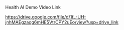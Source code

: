 Health AI Demo Video Link

https://drive.google.com/file/d/1f_-UH-jnhMAEgzaog6mHE5VtrCPY2uEo/view?usp=drive_link
